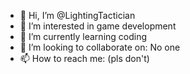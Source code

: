 - 👋 Hi, I’m @LightingTactician
- 👀 I’m interested in game development
- 🌱 I’m currently learning coding
- 💞️ I’m looking to collaborate on: No one 
- 📫 How to reach me: (pls don't)

<!---
LightingTactician/LightingTactician is a ✨ special ✨ repository because its `README.md` (this file) appears on your GitHub profile.
You can click the Preview link to take a look at your changes.
--->
